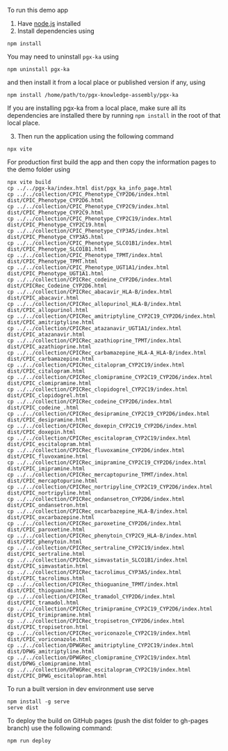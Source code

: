 To run this demo app 
1. Have [node.js](https://nodejs.org/en/download) installed
2. Install dependencies using 

```shell
npm install
```

You may need to uninstall `pgx-ka` using

```shell
npm uninstall pgx-ka
```

and then install it from a local place or published version if any, using

```shell
npm install /home/path/to/pgx-knowledge-assembly/pgx-ka
```

If you are installing pgx-ka from a local place, make sure all its dependencies are installed there by running `npm install` in the root of that local place.

3. Then run the application using the following command
```shell
npx vite   
```

For production first build the app and then copy the information pages to the demo folder using
```shell
npx vite build 
cp ../../pgx-ka/index.html dist/pgx_ka_info_page.html
cp ../../collection/CPIC_Phenotype_CYP2D6/index.html dist/CPIC_Phenotype_CYP2D6.html
cp ../../collection/CPIC_Phenotype_CYP2C9/index.html dist/CPIC_Phenotype_CYP2C9.html
cp ../../collection/CPIC_Phenotype_CYP2C19/index.html dist/CPIC_Phenotype_CYP2C19.html
cp ../../collection/CPIC_Phenotype_CYP3A5/index.html dist/CPIC_Phenotype_CYP3A5.html
cp ../../collection/CPIC_Phenotype_SLCO1B1/index.html dist/CPIC_Phenotype_SLCO1B1.html
cp ../../collection/CPIC_Phenotype_TPMT/index.html dist/CPIC_Phenotype_TPMT.html
cp ../../collection/CPIC_Phenotype_UGT1A1/index.html dist/CPIC_Phenotype_UGT1A1.html
cp ../../collection/CPICRec_codeine_CYP2D6/index.html dist/CPICRec_Codeine_CYP2D6.html
cp ../../collection/CPICRec_abacavir_HLA-B/index.html dist/CPIC_abacavir.html
cp ../../collection/CPICRec_allopurinol_HLA-B/index.html dist/CPIC_allopurinol.html
cp ../../collection/CPICRec_amitriptyline_CYP2C19_CYP2D6/index.html dist/CPIC_amitriptyline.html
cp ../../collection/CPICRec_atazanavir_UGT1A1/index.html dist/CPIC_atazanavir.html
cp ../../collection/CPICRec_azathioprine_TPMT/index.html dist/CPIC_azathioprine.html
cp ../../collection/CPICRec_carbamazepine_HLA-A_HLA-B/index.html dist/CPIC_carbamazepine.html
cp ../../collection/CPICRec_citalopram_CYP2C19/index.html dist/CPIC_citalopram.html
cp ../../collection/CPICRec_clomipramine_CYP2C19_CYP2D6/index.html dist/CPIC_clomipramine.html
cp ../../collection/CPICRec_clopidogrel_CYP2C19/index.html dist/CPIC_clopidogrel.html
cp ../../collection/CPICRec_codeine_CYP2D6/index.html dist/CPIC_codeine_.html
cp ../../collection/CPICRec_desipramine_CYP2C19_CYP2D6/index.html dist/CPIC_desipramine.html
cp ../../collection/CPICRec_doxepin_CYP2C19_CYP2D6/index.html dist/CPIC_doxepin.html
cp ../../collection/CPICRec_escitalopram_CYP2C19/index.html dist/CPIC_escitalopram.html
cp ../../collection/CPICRec_fluvoxamine_CYP2D6/index.html dist/CPIC_fluvoxamine.html
cp ../../collection/CPICRec_imipramine_CYP2C19_CYP2D6/index.html dist/CPIC_imipramine.html
cp ../../collection/CPICRec_mercaptopurine_TPMT/index.html dist/CPIC_mercaptopurine.html
cp ../../collection/CPICRec_nortripyline_CYP2C19_CYP2D6/index.html dist/CPIC_nortripyline.html
cp ../../collection/CPICRec_ondansetron_CYP2D6/index.html dist/CPIC_ondansetron.html
cp ../../collection/CPICRec_oxcarbazepine_HLA-B/index.html dist/CPIC_oxcarbazepine.html
cp ../../collection/CPICRec_paroxetine_CYP2D6/index.html dist/CPIC_paroxetine.html
cp ../../collection/CPICRec_phenytoin_CYP2C9_HLA-B/index.html dist/CPIC_phenytoin.html
cp ../../collection/CPICRec_sertraline_CYP2C19/index.html dist/CPIC_sertraline.html
cp ../../collection/CPICRec_simvastatin_SLCO1B1/index.html dist/CPIC_simvastatin.html
cp ../../collection/CPICRec_tacrolimus_CYP3A5/index.html dist/CPIC_tacrolimus.html
cp ../../collection/CPICRec_thioguanine_TPMT/index.html dist/CPIC_thioguanine.html
cp ../../collection/CPICRec_tramadol_CYP2D6/index.html dist/CPIC_tramadol.html
cp ../../collection/CPICRec_trimipramine_CYP2C19_CYP2D6/index.html dist/CPIC_trimipramine.html
cp ../../collection/CPICRec_tropisetron_CYP2D6/index.html dist/CPIC_tropisetron.html
cp ../../collection/CPICRec_voriconazole_CYP2C19/index.html dist/CPIC_voriconazole.html
cp ../../collection/DPWGRec_amitriptyline_CYP2C19/index.html dist/DPWG_amitriptyline.html
cp ../../collection/DPWGRec_clomipramine_CYP2C19/index.html dist/DPWG_clomipramine.html
cp ../../collection/DPWGRec_escitalopram_CYP2C19/index.html dist/CPIC_DPWG_escitalopram.html
```

To run a built version in dev environment use serve
```shell
npm install -g serve
serve dist
```

To deploy the build on GitHub pages (push the dist folder to gh-pages branch) use the following command:
```shell
npm run deploy
```
